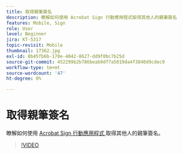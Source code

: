 ```yaml
---
title: 取得親筆簽名
description: 瞭解如何使用 Acrobat Sign 行動應用程式取得其他人的親筆簽名
features: Mobile, Sign
role: User
level: Beginner
jira: KT-5317
topic-revisit: Mobile
thumbnail: 17362.jpg
exl-id: 0b45fb6b-170e-4842-8627-dd9f0bc7b25d
source-git-commit: 452299b2b786beab9df7a5019da4f3840d9cdec9
workflow-type: tm+mt
source-wordcount: '47'
ht-degree: 0%

---
```


# 取得親筆簽名

瞭解如何使用 [ Acrobat Sign 行動應用程式 ](https://experienceleague.adobe.com/docs/document-cloud-learn/sign-learning-hub/mobile/mobile-overview.html) 取得其他人的親筆簽名。

>[!VIDEO](https://video.tv.adobe.com/v/345169?quality=12&learn=on&hidetitle=true)